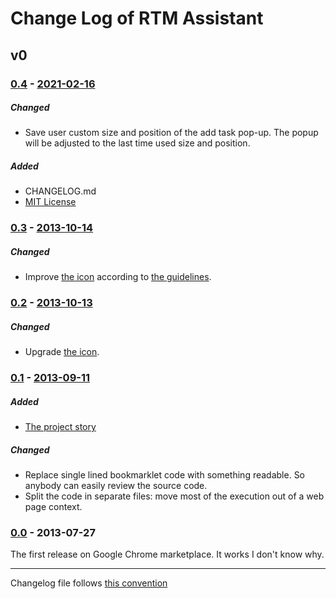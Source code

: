 # Change Log of RTM Assistant

<!---
#### [Unreleased][unreleased]
##### Added
##### Changed
##### Deprecated
##### Removed
##### Fixed
##### Security
##### Broken
--->




## v0

### [0.4] - [2021-02-16][c-0.4]
##### Changed
* Save user custom size and position of the add task pop-up. The popup will be adjusted to the last time used size and position.

##### Added
* CHANGELOG.md
* [MIT License](LICENSE)


### [0.3] - [2013-10-14][c-0.3]
##### Changed
* Improve [the icon](https://github.com/evoja/rtm_assistant/blob/chrome_store/0.2/chromePlugin/i.png) according to [the guidelines](https://developers.google.com/chrome/web-store/docs/images).


### [0.2] - [2013-10-13][c-0.2]
##### Changed
* Upgrade [the icon](https://github.com/evoja/rtm_assistant/blob/chrome_store/0.2/chromePlugin/i.png).


### [0.1] - [2013-09-11][c-0.1]
##### Added
* [The project story](README_ru.md)

##### Changed
* Replace single lined bookmarklet code with something readable. So anybody can easily review the source code.
* Split the code in separate files: move most of the execution out of a web page context.


### [0.0] - 2013-07-27

The first release on Google Chrome marketplace. It works I don't know why.




------------
Changelog file follows [this convention](https://keepachangelog.com/)

[unreleased]: https://github.com/evoja/rtm_assistant/compare/chrome_store/0.4...master
[c-0.4]: https://github.com/evoja/rtm_assistant/compare/chrome_store/0.3...chrome_store/0.4
[0.4]: https://github.com/evoja/rtm_assistant/tree/chrome_store/0.4
[c-0.3]: https://github.com/evoja/rtm_assistant/compare/chrome_store/0.2...chrome_store/0.3
[0.3]: https://github.com/evoja/rtm_assistant/tree/chrome_store/0.3
[c-0.2]: https://github.com/evoja/rtm_assistant/compare/chrome_store/0.1...chrome_store/0.2
[0.2]: https://github.com/evoja/rtm_assistant/tree/chrome_store/0.2
[c-0.1]: https://github.com/evoja/rtm_assistant/compare/chrome_store/0.0...chrome_store/0.1
[0.1]: https://github.com/evoja/rtm_assistant/tree/chrome_store/0.1
[0.0]: https://github.com/evoja/rtm_assistant/tree/chrome_store/0.0
